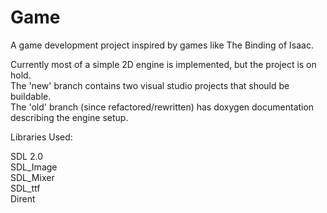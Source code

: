 # Game

A game development project inspired by games like The Binding of Isaac.  

Currently most of a simple 2D engine is implemented, but the project is on hold.  
The 'new' branch contains two visual studio projects that should be buildable.  
The 'old' branch (since refactored/rewritten) has doxygen documentation describing the engine setup.

Libraries Used:

SDL 2.0  
SDL_Image  
SDL_Mixer  
SDL_ttf  
Dirent  
